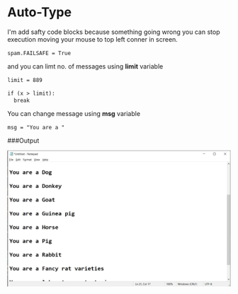 # Auto-Type


I'm add safty code blocks because something going wrong you can stop execution moving your mouse to top left conner in screen.

```
spam.FAILSAFE = True
```

and you can limt no. of messages using **limit** variable

```
limit = 889
```
```
if (x > limit):
  break
```
You can change message using **msg** variable

```
msg = "You are a "
```

###Output

![This is an image](https://github.com/RanushMithila/Auto-Type/blob/main/src/output.png)
